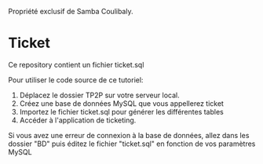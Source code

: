 Propriété exclusif de Samba Coulibaly.

# Ticket
Ce repository contient un fichier ticket.sql

Pour utiliser le code source de ce tutoriel:
1. Déplacez le dossier TP2P sur votre serveur local.
2. Créez une base de données MySQL que vous appellerez ticket 
3. Importez le fichier ticket.sql pour générer les différentes tables
4. Accéder à l'application de ticketing.

Si vous avez une erreur de connexion à la base de données, allez dans les dossier "BD" puis éditez le fichier "ticket.sql" en fonction de vos paramètres MySQL